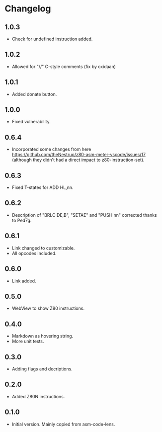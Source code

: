 # Changelog

## 1.0.3
- Check for undefined instruction added.

## 1.0.2
- Allowed for "//" C-style comments (fix by oxidaan)

## 1.0.1
- Added donate button.

## 1.0.0
- Fixed vulnerability.

## 0.6.4
- Incorporated some changes from here https://github.com/theNestruo/z80-asm-meter-vscode/issues/17 (although they didn't had a direct impact to z80-instruction-set).

## 0.6.3
- Fixed T-states for ADD HL,nn.

## 0.6.2
- Description of "BRLC DE,B", "SETAE" and "PUSH nn" corrected thanks to Ped7g.

## 0.6.1
- Link changed to customizable.
- All opcodes included.

## 0.6.0
- Link added.

## 0.5.0
- WebView to show Z80 instructions.

## 0.4.0
- Markdown as hovering string.
- More unit tests.

## 0.3.0
- Adding flags and decriptions.

## 0.2.0
- Added Z80N instructions.

## 0.1.0
- Initial version. Mainly copied from asm-code-lens.

